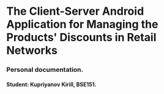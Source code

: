 # The Client-Server Android Application for Managing the Products' Discounts in Retail Networks

### Personal documentation.

#### Student: Kupriyanov Kirill, BSE151.

